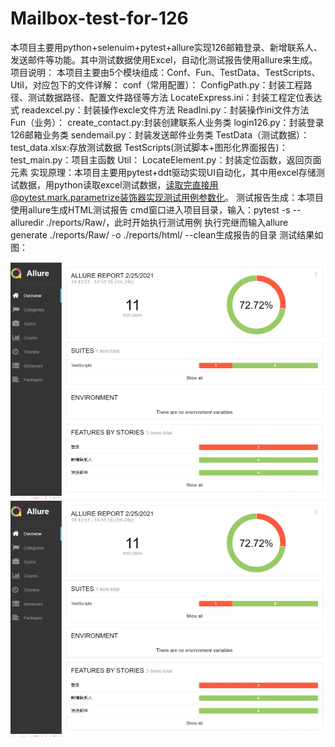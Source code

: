 # Mailbox-test-for-126
本项目主要用python+selenuim+pytest+allure实现126邮箱登录、新增联系人、发送邮件等功能。其中测试数据使用Excel，自动化测试报告使用allure来生成。
项目说明：
本项目主要由5个模块组成：Conf、Fun、TestData、TestScripts、Util，对应包下的文件详解：
            conf（常用配置）：
                 ConfigPath.py：封装工程路径、测试数据路径、配置文件路径等方法
                 LocateExpress.ini：封装工程定位表达式
                 readexcel.py：封装操作excle文件方法
                 ReadIni.py：封装操作ini文件方法
            Fun（业务）：
                 create_contact.py:封装创建联系人业务类
                 login126.py：封装登录126邮箱业务类
                 sendemail.py：封装发送邮件业务类
            TestData（测试数据）：
                 test_data.xlsx:存放测试数据
            TestScripts(测试脚本+图形化界面报告)：
                 test_main.py：项目主函数
            Util：
                 LocateElement.py：封装定位函数，返回页面元素
实现原理：本项目主要用pytest+ddt驱动实现UI自动化，其中用excel存储测试数据，用python读取excel测试数据，读取完直接用@pytest.mark.parametrize装饰器实现测试用例参数化。
测试报告生成：本项目使用allure生成HTML测试报告
             cmd窗口进入项目目录，输入：pytest -s --alluredir ./reports/Raw/，此时开始执行测试用例
             执行完继而输入allure generate ./reports/Raw/ -o ./reports/html/ --clean生成报告的目录
测试结果如图：
<p>
<img src="result.png"/>
<img src="./result.jpg"/>
</p>